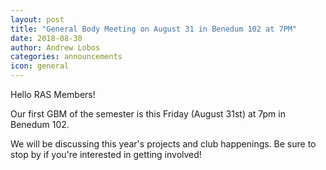```yaml
---
layout: post
title: "General Body Meeting on August 31 in Benedum 102 at 7PM"
date: 2018-08-30
author: Andrew Lobos
categories: announcements
icon: general
---
```


<p>
Hello RAS Members!

Our first GBM of the semester is this Friday (August 31st) at 7pm in Benedum 102.

We will be discussing this year's projects and club happenings. Be sure to stop by if you're interested in getting involved!
</p>

